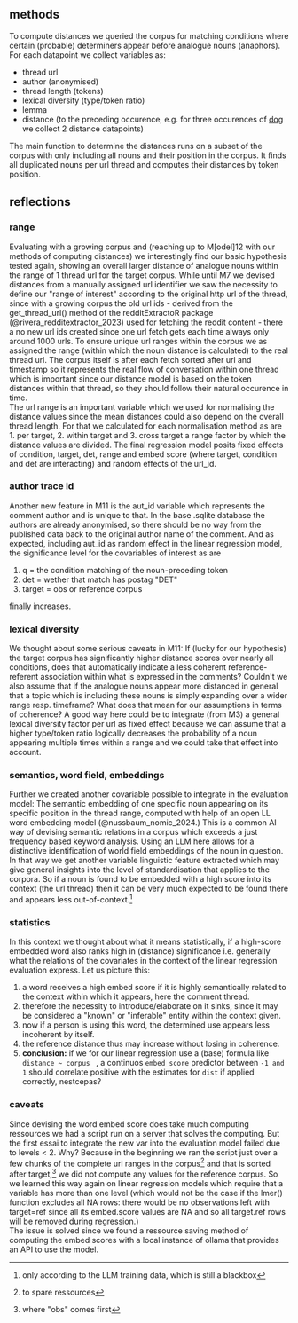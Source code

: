 ## methods
To compute distances we queried the corpus for matching conditions where certain (probable) determiners appear before analogue nouns (anaphors). For each datapoint we collect variables as:

- thread url
- author (anonymised)
- thread length (tokens)
- lexical diversity (type/token ratio)
- lemma
- distance (to the preceding occurence, e.g. for three occurences of [dog]() we collect 2 distance datapoints)

The main function to determine the distances runs on a subset of the corpus with only including all nouns and their position in the corpus. It finds all duplicated nouns per url thread and computes their distances by token position.

## reflections
### range
Evaluating with a growing corpus and (reaching up to M[odel]12 with our methods of computing distances) we interestingly find our basic hypothesis tested again, showing an overall larger distance of analogue nouns within the range of 1 thread url for the target corpus. While until M7 we devised distances from a manually assigned url identifier we saw the necessity to define our "range of interest" according to the original http url of the thread, since with a growing corpus the old url ids - derived from the get_thread_url() method of the redditExtractoR package (@rivera_redditextractor_2023) used for fetching the reddit content - there a no new url ids created since one url fetch gets each time always only around 1000 urls. To ensure unique url ranges within the corpus we as assigned the range (within which the noun distance is calculated) to the real thread url. The corpus itself is after each fetch sorted after url and timestamp so it represents the real flow of conversation within one thread which is important since our distance model is based on the token distances within that thread, so they should follow their natural occurence in time.   
The url range is an important variable which we used for normalising the distance values since the mean distances could also depend on the overall thread length. For that we calculated for each normalisation method as are 1. per target, 2. within target and 3. cross target a range factor by which the distance values are divided. The final regression model posits fixed effects of condition, target, det, range and embed score (where target, condition and det are interacting) and  random effects of the url_id.

### author trace id
Another new feature in M11 is the aut_id variable which represents the comment author and is unique to that. In the base .sqlite database the authors are already anonymised, so there should be no way from the published data back to the original author name of the comment. And as expected, including aut_id as random effect in the linear regression model, the significance level for the covariables of interest as are

1. q = the condition matching of the noun-preceding token
2. det = wether that match has postag "DET"
3. target = obs or reference corpus

finally increases.

### lexical diversity
We thought about some serious caveats in M11: If (lucky for our hypothesis) the target corpus has significantly higher distance scores over nearly all conditions, does that automatically indicate a less coherent reference-referent association within what is expressed in the comments? Couldn't we also assume that if the analogue nouns appear more distanced in general that a topic which is including these nouns is simply expanding over a wider range resp. timeframe? What does that mean for our assumptions in terms of coherence? A good way here could be to integrate (from M3) a general lexical diversity factor per url as fixed effect because we can assume that a higher type/token ratio logically decreases the probability of a noun appearing multiple times within a range and we could take that effect into account. 

### semantics, word field, embeddings
Further we created another covariable possible to integrate in the evaluation model: The semantic embedding of one specific noun appearing on its specific position in the thread range, computed with help of an open LL word embedding model (@nussbaum_nomic_2024.) This is a common AI way of devising semantic relations in a corpus which exceeds a just frequency based keyword analysis. Using an LLM here allows for a distinctive identification of world field embeddings of the noun in question. In that way we get another variable linguistic feature extracted which may give general insights into the level of standardisation that applies to the corpora. So if a noun is found to be embedded with a high score into its context (the url thread) then it can be very much expected to be found there and appears less out-of-context.[^1]

### statistics
In this context we thought about what it means statistically, if a high-score embedded word also ranks high in (distance) significance i.e. generally what the relations of the covariates in the context of the linear regression evaluation express. Let us picture this:

1. a word receives a high embed score if it is highly semantically related to the context within which it appears, here the comment thread.
2.  therefore the necessity to introduce/elaborate on it sinks, since it may be considered a "known" or "inferable" entity within the context given.
3. now if a person is using this word, the determined use appears less incoherent by itself.
4. the reference distance thus may increase without losing in coherence.
5. **conclusion:** if we for our linear regression use a (base) formula like `distance ~ corpus ` , a continuos `embed_score` predictor between `-1 and 1` should correlate positive with the estimates for `dist` if applied correctly, nestcepas?

### caveats
Since devising the word embed score does take much computing ressources we had a script run on a server that solves the computing. But the first essai to integrate the new var into the evaluation model failed due to levels \< 2. Why? Because in the beginning we ran the script just over a few chunks of the complete url ranges in the corpus[^2] and that is sorted after target,[^3] we did not compute any values for the reference corpus. So we learned this way again on linear regression models which require that a variable has more than one level (which would not be the case if the lmer() function excludes all NA rows: there would be no observations left with target=ref since all its embed.score values are NA and so all target.ref rows will be removed during regression.)   
The issue is solved since we found a ressource saving method of computing the embed scores with a local instance of ollama that provides an API to use the model.

[^1]:	only according to the LLM training data, which is still a blackbox

[^2]:	to spare ressources

[^3]:	where "obs" comes first

